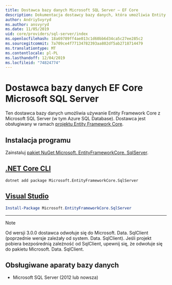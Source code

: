 ```yaml
---
title: Dostawca bazy danych Microsoft SQL Server — EF Core
description: Dokumentacja dostawcy bazy danych, która umożliwia Entity Framework Core, które mają być używane z Microsoft SQL Server
author: AndriySvyryd
ms.author: ansvyryd
ms.date: 11/05/2019
uid: core/providers/sql-server/index
ms.openlocfilehash: 18a69789ff4ae013c1d60bb6d34ca5c27ee285c2
ms.sourcegitcommit: 7a709ce4f77134782393aa802df5ab2718714479
ms.translationtype: MT
ms.contentlocale: pl-PL
ms.lasthandoff: 12/04/2019
ms.locfileid: "74824774"
---
```

# <a name="microsoft-sql-server-ef-core-database-provider"></a>Dostawca bazy danych EF Core Microsoft SQL Server

Ten dostawca bazy danych umożliwia używanie Entity Framework Core z Microsoft SQL Server (w tym Azure SQL Database). Dostawca jest obsługiwany w ramach [projektu Entity Framework Core](https://github.com/aspnet/EntityFrameworkCore).

## <a name="install"></a>Instalacja programu

Zainstaluj [pakiet NuGet Microsoft. EntityFrameworkCore. SqlServer](https://www.nuget.org/packages/Microsoft.EntityFrameworkCore.SqlServer/).

## <a name="net-core-clitabdotnet-core-cli"></a>[.NET Core CLI](#tab/dotnet-core-cli)

```dotnetcli
dotnet add package Microsoft.EntityFrameworkCore.SqlServer
```

## <a name="visual-studiotabvs"></a>[Visual Studio](#tab/vs)

``` powershell
Install-Package Microsoft.EntityFrameworkCore.SqlServer
```

***

> [!NOTE]
> Od wersji 3.0.0 dostawca odwołuje się do Microsoft. Data. SqlClient (poprzednie wersje zależały od system. Data. SqlClient). Jeśli projekt pobiera bezpośrednią zależność od SqlClient, upewnij się, że odwołuje się do pakietu Microsoft. Data. SqlClient.

## <a name="supported-database-engines"></a>Obsługiwane aparaty bazy danych

* Microsoft SQL Server (2012 lub nowsza)
